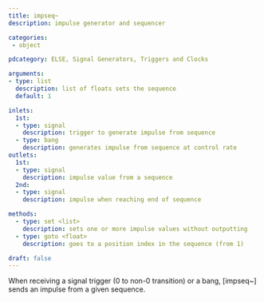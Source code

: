 ```yaml
---
title: impseq~
description: impulse generator and sequencer

categories:
 - object

pdcategory: ELSE, Signal Generators, Triggers and Clocks

arguments:
- type: list
  description: list of floats sets the sequence
  default: 1

inlets:
  1st:
  - type: signal
    description: trigger to generate impulse from sequence
  - type: bang
    description: generates impulse from sequence at control rate
outlets:
  1st:
  - type: signal
    description: impulse value from a sequence
  2nd:
  - type: signal
    description: impulse when reaching end of sequence

methods:
  - type: set <list>
    description: sets one or more impulse values without outputting
  - type: goto <float>
    description: goes to a position index in the sequence (from 1)

draft: false
---
```


When receiving a signal trigger (0 to non-0 transition) or a bang, [impseq~] sends an impulse from a given sequence.

